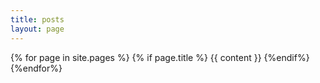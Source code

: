 ```yaml
---
title: posts
layout: page
---
```


{% for page in site.pages %}
{% if page.title %}
{{ content }}
{%endif%}
{%endfor%}
